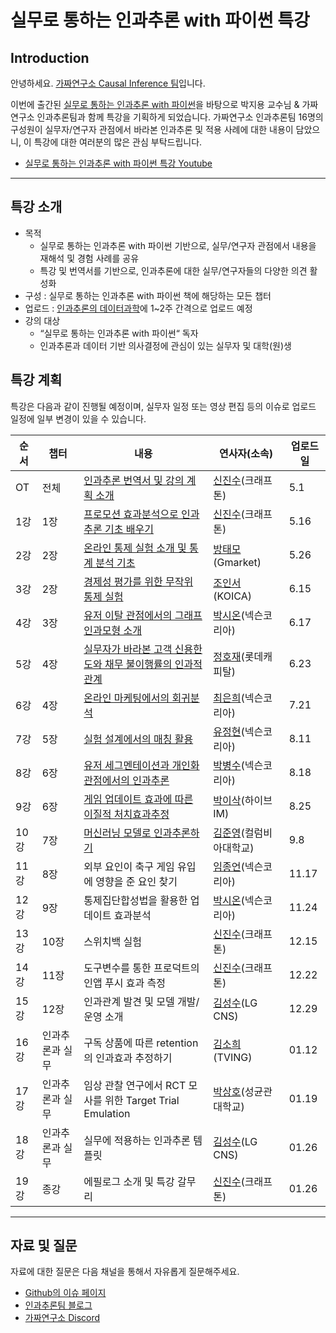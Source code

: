 # 실무로 통하는 인과추론 with 파이썬 특강

## Introduction
안녕하세요. [가짜연구소 Causal Inference 팀](https://pseudo-lab.com/6bbf03d9f11d4af687c0f03c6db39b1b)입니다.   

이번에 출간된 [실무로 통하는 인과추론 with 파이썬](https://product.kyobobook.co.kr/detail/S000212577153)을 바탕으로 박지용 교수님 & 가짜연구소 인과추론팀과 함께 특강을 기획하게 되었습니다. 가짜연구소 인과추론팀 16명의 구성원이 실무자/연구자 관점에서 바라본 인과추론 및 적용 사례에 대한 내용이 담았으니, 이 특강에 대한 여러분의 많은 관심 부탁드립니다.
- [실무로 통하는 인과추론 with 파이썬 특강 Youtube](https://www.youtube.com/playlist?list=PLKKkeayRo4PWuwIL0_C7n_QQQ_at6CpoE)

------------

## 특강 소개
- 목적 
    - 실무로 통하는 인과추론 with 파이썬 기반으로, 실무/연구자 관점에서 내용을 재해석 및 경험 사례를 공유
    - 특강 및 번역서를 기반으로, 인과추론에 대한 실무/연구자들의 다양한 의견 활성화
- 구성 : 실무로 통하는 인과추론 with 파이썬 책에 해당하는 모든 챕터
- 업로드 : [인과추론의 데이터과학](https://www.youtube.com/@causaldatascience)에 1~2주 간격으로 업로드 예정
- 강의 대상
    - “실무로 통하는 인과추론 with 파이썬“ 독자
    - 인과추론과 데이터 기반 의사결정에 관심이 있는 실무자 및 대학(원)생


## 특강 계획
특강은 다음과 같이 진행될 예정이며, 실무자 일정 또는 영상 편집 등의 이슈로 업로드 일정에 일부 변경이 있을 수 있습니다.

| 순서 | 챕터 | 내용 | 연사자(소속) | 업로드일
|---------|---------|------|--------|-------------|
| OT | 전체 | [인과추론 번역서 및 강의 계획 소개](https://github.com/CausalInferenceLab/causal-inference-lecture/blob/main/Lecture%20Notes/00_%EC%98%A4%EB%A6%AC%EC%97%94%ED%85%8C%EC%9D%B4%EC%85%98.pdf) | [신진수](https://www.linkedin.com/in/jinsoo-shin-436060162/)(크래프톤) | 5.1 |
| 1강 | 1장 | [프로모션 효과분석으로 인과추론 기초 배우기](https://github.com/CausalInferenceLab/causal-inference-lecture/blob/main/Lecture%20Notes/01_%ED%94%84%EB%A1%9C%EB%AA%A8%EC%85%98%20%ED%9A%A8%EA%B3%BC%EB%B6%84%EC%84%9D%EC%9C%BC%EB%A1%9C%20%EC%9D%B8%EA%B3%BC%EC%B6%94%EB%A1%A0%20%EA%B8%B0%EC%B4%88%20%EB%B0%B0%EC%9A%B0%EA%B8%B0.pdf) | [신진수](https://www.linkedin.com/in/jinsoo-shin-436060162/)(크래프톤) | 5.16 |
| 2강 | 2장 | [온라인 통제 실험 소개 및 통계 분석 기초](https://github.com/CausalInferenceLab/causal-inference-lecture/blob/main/Lecture%20Notes/02_%EC%98%A8%EB%9D%BC%EC%9D%B8%20%ED%86%B5%EC%A0%9C%20%EC%8B%A4%ED%97%98%20%EC%86%8C%EA%B0%9C%20%EB%B0%8F%20%ED%86%B5%EA%B3%84%20%EB%B6%84%EC%84%9D%20%EA%B8%B0%EC%B4%88.pdf) | [방태모](https://www.linkedin.com/in/taemo/)(Gmarket) | 5.26 |
| 3강 | 2장 | [경제성 평가를 위한 무작위 통제 실험](https://github.com/CausalInferenceLab/causal-inference-lecture/blob/main/Lecture%20Notes/03_%EA%B2%BD%EC%A0%9C%EC%84%B1%ED%8F%89%EA%B0%80%EB%A5%BC%20%EC%9C%84%ED%95%9C%20%EB%AC%B4%EC%9E%91%EC%9C%84%20%ED%86%B5%EC%A0%9C%EC%8B%A4%ED%97%98.pdf) | [조인서](https://www.linkedin.com/in/yinseo-cho/)(KOICA) | 6.15 |
| 4강 | 3장 | [유저 이탈 관점에서의 그래프 인과모형 소개](https://github.com/CausalInferenceLab/causal-inference-lecture/blob/main/Lecture%20Notes/04_%EC%9C%A0%EC%A0%80%20%EC%9D%B4%ED%83%88%EA%B4%80%EC%A0%90%EC%97%90%EC%84%9C%EC%9D%98%20%EA%B7%B8%EB%9E%98%ED%94%84%20%EC%9D%B8%EA%B3%BC%20%EB%AA%A8%ED%98%95%20%EC%86%8C%EA%B0%9C.pdf) | [박시온](https://www.linkedin.com/in/rockgoat95/)(넥슨코리아) | 6.17 |
| 5강 | 4장 | [실무자가 바라본 고객 신용한도와 채무 불이행률의 인과적 관계](https://github.com/CausalInferenceLab/causal-inference-lecture/blob/main/Lecture%20Notes/05_%EC%8B%A4%EB%AC%B4%EC%9E%90%EA%B0%80%20%EB%B0%94%EB%9D%BC%EB%B3%B8%20%EA%B3%A0%EA%B0%9D%20%EC%8B%A0%EC%9A%A9%ED%95%9C%EB%8F%84%EC%99%80%20%EC%B1%84%EB%AC%B4%EB%B6%88%EC%9D%B4%ED%96%89%EB%A5%A0%EC%9D%98%20%EC%9D%B8%EA%B3%BC%EC%A0%81%20%EA%B4%80%EA%B3%84.pdf) | [정호재](https://www.linkedin.com/in/wjdghwo/)(롯데캐피탈) | 6.23 |
| 6강 | 4장 | [온라인 마케팅에서의 회귀분석](https://github.com/CausalInferenceLab/causal-inference-lecture/blob/main/Lecture%20Notes/06_%EC%98%A8%EB%9D%BC%EC%9D%B8%20%EB%A7%88%EC%BC%80%ED%8C%85%20%EB%B6%84%EC%95%BC%EC%97%90%EC%84%9C%EC%9D%98%20%ED%9A%8C%EA%B7%80%EB%B6%84%EC%84%9D.pdf) | [최은희](https://www.linkedin.com/in/eunhui-choi-96bb652b2/)(넥슨코리아) | 7.21 |
| 7강 | 5장 | [실험 설계에서의 매칭 활용](https://github.com/CausalInferenceLab/causal-inference-lecture/blob/main/Lecture%20Notes/07_%EC%8B%A4%ED%97%98%20%EC%84%A4%EA%B3%84%EC%97%90%EC%84%9C%EC%9D%98%20%EB%A7%A4%EC%B9%AD%20%ED%99%9C%EC%9A%A9.pdf) | [유정현](https://www.linkedin.com/in/jeonghyun-y-750a7b1b2/)(넥슨코리아) | 8.11 |
| 8강 | 6장 | [유저 세그멘테이션과 개인화 관점에서의 인과추론](https://github.com/CausalInferenceLab/causal-inference-lecture/blob/main/Lecture%20Notes/08_%EC%9C%A0%EC%A0%80%20%EC%84%B8%EA%B7%B8%EB%A8%BC%ED%8A%B8%EC%99%80%20%EC%9D%B4%EC%A7%88%EC%A0%81%20%EC%B2%98%EC%B9%98%20%ED%9A%A8%EA%B3%BC.pdf) | [박병수](https://www.linkedin.com/in/byeongsu-park-58249b196/)(넥슨코리아) | 8.18 |
| 9강 | 6장 | [게임 업데이트 효과에 따른 이질적 처치효과추정](https://github.com/CausalInferenceLab/causal-inference-lecture/blob/main/Lecture%20Notes/09_%EA%B2%8C%EC%9E%84%20%EC%97%85%EB%8D%B0%EC%9D%B4%ED%8A%B8%20%ED%9A%A8%EA%B3%BC%EC%97%90%20%EB%94%B0%EB%A5%B8%20%EC%9D%B4%EC%A7%88%EC%A0%81%20%EC%B2%98%EC%B9%98%ED%9A%A8%EA%B3%BC%EC%B6%94%EC%A0%95.pdf) | [박이삭](https://www.linkedin.com/in/%EC%9D%B4%EC%82%AD-%EB%B0%95-75a7a916a/)(하이브 IM) | 8.25 |
| 10강 | 7장 | [머신러닝 모델로 인과추론하기](https://github.com/CausalInferenceLab/causal-inference-lecture/blob/main/Lecture%20Notes/10_%EB%A8%B8%EC%8B%A0%EB%9F%AC%EB%8B%9D%20%EB%AA%A8%EB%8D%B8%EB%A1%9C%20%EC%9D%B8%EA%B3%BC%EC%B6%94%EB%A1%A0%ED%95%98%EA%B8%B0.pdf) | [김준영](https://www.linkedin.com/in/junsanity0108/)(컬럼비아대학교) | 9.8 |
| 11강 | 8장 | 외부 요인이 축구 게임 유입에 영향을 준 요인 찾기 | [임종언](https://www.linkedin.com/in/%EC%A2%85%EC%96%B8-%EC%9E%84-0523b8174/)(넥슨코리아) | 11.17 |
| 12강 | 9장 | 통제집단합성법을 활용한 업데이트 효과분석 | [박시온](https://www.linkedin.com/in/rockgoat95/)(넥슨코리아) | 11.24 |
| 13강 | 10장 | 스위치백 실험 | [신진수](https://www.linkedin.com/in/jinsoo-shin-436060162/)(크래프톤) | 12.15 |
| 14강 | 11장 | 도구변수를 통한 프로덕트의 인앱 푸시 효과 측정 | [신진수](https://www.linkedin.com/in/jinsoo-shin-436060162/)(크래프톤) | 12.22 |
| 15강 | 12장 | 인과관계 발견 및 모델 개발/운영 소개 | [김성수](https://www.linkedin.com/in/%EC%84%B1%EC%88%98-%EA%B9%80-50825717b/)(LG CNS) | 12.29 |
| 16강 | 인과추론과 실무 | 구독 상품에 따른 retention의 인과효과 추정하기 | [김소희](https://www.linkedin.com/in/sohee-kim-9460b6113/)(TVING) | 01.12 |
| 17강 | 인과추론과 실무 | 임상 관찰 연구에서 RCT 모사를 위한 Target Trial Emulation | [박상호](https://www.linkedin.com/in/sangho-park-4220aa22a/)(성균관대학교) | 01.19 |
| 18강 | 인과추론과 실무 | 실무에 적용하는 인과추론 템플릿 | [김성수](https://www.linkedin.com/in/%EC%84%B1%EC%88%98-%EA%B9%80-50825717b/)(LG CNS) | 01.26 |
| 19강 | 종강 | 에필로그 소개 및 특강 갈무리 | [신진수](https://www.linkedin.com/in/jinsoo-shin-436060162/)(크래프톤) | 01.26 |

------------

## 자료 및 질문
자료에 대한 질문은 다음 채널을 통해서 자유롭게 질문해주세요.
- [Github의 이슈 페이지](https://github.com/CausalInferenceLab/causal-inference-lecture/issues)
- [인과추론팀 블로그](https://causalinferencelab.github.io/) 
- [가짜연구소 Discord](https://discord.gg/HeHbFAvmSZ)